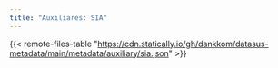 ```yaml
---
title: "Auxiliares: SIA"
---
```


{{< remote-files-table "https://cdn.statically.io/gh/dankkom/datasus-metadata/main/metadata/auxiliary/sia.json" >}}
